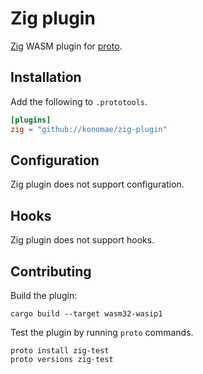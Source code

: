 # Zig plugin

[Zig](https://ziglang.org/) WASM plugin for [proto](https://github.com/moonrepo/proto).

## Installation

Add the following to `.prototools`.

```toml
[plugins]
zig = "github://konomae/zig-plugin"
```

## Configuration

Zig plugin does not support configuration.

## Hooks

Zig plugin does not support hooks.

## Contributing

Build the plugin:

```shell
cargo build --target wasm32-wasip1
```

Test the plugin by running `proto` commands.

```shell
proto install zig-test
proto versions zig-test
```
